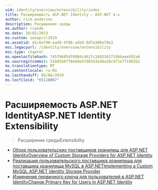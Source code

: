 ```yaml
---
uid: identity/overview/extensibility/index
title: Расширяемость ASP.NET Identity – ASP.NET 4.x
author: rick-anderson
description: Расширение среды
ms.author: riande
ms.date: 10/02/2013
ms.custom: seoapril2019
ms.assetid: d1c6e7d0-ead9-4f08-a5b9-9d7a30be78e3
msc.legacyurl: /identity/overview/extensibility
msc.type: chapter
ms.openlocfilehash: 745f8685df098dcd62fc1893363719bbaee591a6
ms.sourcegitcommit: 51b01b6ff8edde57d8243e4da28c9f1e7f1962b2
ms.translationtype: MT
ms.contentlocale: ru-RU
ms.lasthandoff: 05/06/2019
ms.locfileid: "65118067"
---
```

# <a name="aspnet-identity-extensibility"></a><span data-ttu-id="cc55d-103">Расширяемость ASP.NET Identity</span><span class="sxs-lookup"><span data-stu-id="cc55d-103">ASP.NET Identity Extensibility</span></span>

> <span data-ttu-id="cc55d-104">Расширение среды</span><span class="sxs-lookup"><span data-stu-id="cc55d-104">Extensibility</span></span>

- [<span data-ttu-id="cc55d-105">Обзор пользовательских поставщиков хранилищ для ASP.NET Identity</span><span class="sxs-lookup"><span data-stu-id="cc55d-105">Overview of Custom Storage Providers for ASP.NET Identity</span></span>](overview-of-custom-storage-providers-for-aspnet-identity.md)
- [<span data-ttu-id="cc55d-106">Реализация пользовательского поставщика хранилища для поставщика хранилища MySQL в ASP.NET</span><span class="sxs-lookup"><span data-stu-id="cc55d-106">Implementing a Custom MySQL ASP.NET Identity Storage Provider</span></span>](implementing-a-custom-mysql-aspnet-identity-storage-provider.md)
- [<span data-ttu-id="cc55d-107">Изменение первичного ключа для пользователей в ASP.NET Identity</span><span class="sxs-lookup"><span data-stu-id="cc55d-107">Change Primary Key for Users in ASP.NET Identity</span></span>](change-primary-key-for-users-in-aspnet-identity.md)
